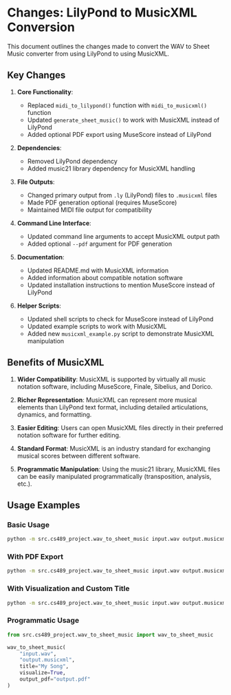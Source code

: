 # Changes: LilyPond to MusicXML Conversion

This document outlines the changes made to convert the WAV to Sheet Music converter from using LilyPond to using MusicXML.

## Key Changes

1. **Core Functionality**:
   - Replaced `midi_to_lilypond()` function with `midi_to_musicxml()` function
   - Updated `generate_sheet_music()` to work with MusicXML instead of LilyPond
   - Added optional PDF export using MuseScore instead of LilyPond

2. **Dependencies**:
   - Removed LilyPond dependency
   - Added music21 library dependency for MusicXML handling

3. **File Outputs**:
   - Changed primary output from `.ly` (LilyPond) files to `.musicxml` files
   - Made PDF generation optional (requires MuseScore)
   - Maintained MIDI file output for compatibility

4. **Command Line Interface**:
   - Updated command line arguments to accept MusicXML output path
   - Added optional `--pdf` argument for PDF generation

5. **Documentation**:
   - Updated README.md with MusicXML information
   - Added information about compatible notation software
   - Updated installation instructions to mention MuseScore instead of LilyPond

6. **Helper Scripts**:
   - Updated shell scripts to check for MuseScore instead of LilyPond
   - Updated example scripts to work with MusicXML
   - Added new `musicxml_example.py` script to demonstrate MusicXML manipulation

## Benefits of MusicXML

1. **Wider Compatibility**: MusicXML is supported by virtually all music notation software, including MuseScore, Finale, Sibelius, and Dorico.

2. **Richer Representation**: MusicXML can represent more musical elements than LilyPond text format, including detailed articulations, dynamics, and formatting.

3. **Easier Editing**: Users can open MusicXML files directly in their preferred notation software for further editing.

4. **Standard Format**: MusicXML is an industry standard for exchanging musical scores between different software.

5. **Programmatic Manipulation**: Using the music21 library, MusicXML files can be easily manipulated programmatically (transposition, analysis, etc.).

## Usage Examples

### Basic Usage

```bash
python -m src.cs489_project.wav_to_sheet_music input.wav output.musicxml
```

### With PDF Export

```bash
python -m src.cs489_project.wav_to_sheet_music input.wav output.musicxml --pdf output.pdf
```

### With Visualization and Custom Title

```bash
python -m src.cs489_project.wav_to_sheet_music input.wav output.musicxml --title "My Song" --visualize
```

### Programmatic Usage

```python
from src.cs489_project.wav_to_sheet_music import wav_to_sheet_music

wav_to_sheet_music(
    "input.wav", 
    "output.musicxml", 
    title="My Song", 
    visualize=True,
    output_pdf="output.pdf"
)
``` 